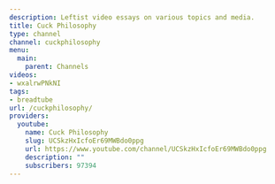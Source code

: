 ```yaml
---
description: Leftist video essays on various topics and media.
title: Cuck Philosophy
type: channel
channel: cuckphilosophy
menu:
  main:
    parent: Channels
videos:
- wxalrwPNkNI
tags:
- breadtube
url: /cuckphilosophy/
providers:
  youtube:
    name: Cuck Philosophy
    slug: UCSkzHxIcfoEr69MWBdo0ppg
    url: https://www.youtube.com/channel/UCSkzHxIcfoEr69MWBdo0ppg
    description: ""
    subscribers: 97394
---
```


